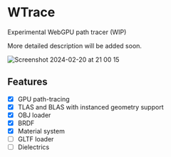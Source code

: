 # WTrace

Experimental WebGPU path tracer (WIP)

More detailed description will be added soon.

![Screenshot 2024-02-20 at 21 00 15](https://github.com/zhaijialong/RealEngine/assets/37274614/84955429-a82a-4403-bb3d-94c1578cdac8)


## Features

- [x] GPU path-tracing 
- [x] TLAS and BLAS with instanced geometry support
- [x] OBJ loader
- [x] BRDF
- [x] Material system
- [ ] GLTF loader
- [ ] Dielectrics
